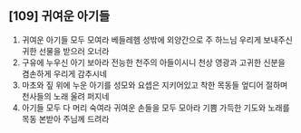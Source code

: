 ## [109] 귀여운 아기들

1) 귀여운 아기들 모두 모여라 베들레헴 성밖에 외양간으로 주 하느님 우리게 보내주신 귀한 선물을 받으러 오너라  
2) 구유에 누우신 아기 보아라 전능한 천주의 아들이시니 천상 영광과 고귀한 신분을 겸손하게 우리게 감추시네  
3) 마초와 짚 위에 누운 아기를 성모와 요셉은 지키어있고 착한 목동들 엎디어 절하며 천사들의 노래 울려 퍼지네  
4) 아기들 모두 다 머리 숙여라 귀여운 손들을 모두 모아라 기쁨 가득한 기도와 노래를 목동 본받아 주님께 드려라
